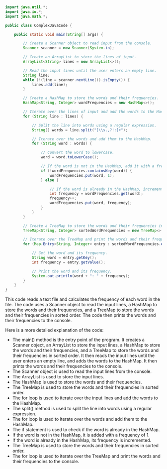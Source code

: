 ```java
import java.util.*;
import java.io.*;
import java.math.*;

public class ComplexJavaCode {

    public static void main(String[] args) {

        // Create a Scanner object to read input from the console.
        Scanner scanner = new Scanner(System.in);

        // Create an ArrayList to store the lines of input.
        ArrayList<String> lines = new ArrayList<>();

        // Read the input lines until the user enters an empty line.
        String line;
        while (!(line = scanner.nextLine()).isEmpty()) {
            lines.add(line);
        }

        // Create a HashMap to store the words and their frequencies.
        HashMap<String, Integer> wordFrequencies = new HashMap<>();

        // Iterate over the lines of input and add the words to the HashMap.
        for (String line : lines) {

            // Split the line into words using a regular expression.
            String[] words = line.split("[\\s.,?!:]+");

            // Iterate over the words and add them to the HashMap.
            for (String word : words) {

                // Convert the word to lowercase.
                word = word.toLowerCase();

                // If the word is not in the HashMap, add it with a frequency of 1.
                if (!wordFrequencies.containsKey(word)) {
                    wordFrequencies.put(word, 1);
                } else {

                    // If the word is already in the HashMap, increment its frequency.
                    int frequency = wordFrequencies.get(word);
                    frequency++;
                    wordFrequencies.put(word, frequency);
                }
            }
        }

        // Create a TreeMap to store the words and their frequencies in sorted order.
        TreeMap<String, Integer> sortedWordFrequencies = new TreeMap<>(wordFrequencies);

        // Iterate over the TreeMap and print the words and their frequencies.
        for (Map.Entry<String, Integer> entry : sortedWordFrequencies.entrySet()) {

            // Get the word and its frequency.
            String word = entry.getKey();
            int frequency = entry.getValue();

            // Print the word and its frequency.
            System.out.println(word + ": " + frequency);
        }
    }
}
```

This code reads a text file and calculates the frequency of each word in the file. The code uses a Scanner object to read the input lines, a HashMap to store the words and their frequencies, and a TreeMap to store the words and their frequencies in sorted order. The code then prints the words and their frequencies to the console.

Here is a more detailed explanation of the code:

* The main() method is the entry point of the program. It creates a Scanner object, an ArrayList to store the input lines, a HashMap to store the words and their frequencies, and a TreeMap to store the words and their frequencies in sorted order. It then reads the input lines until the user enters an empty line, and adds the words to the HashMap. It then prints the words and their frequencies to the console.
* The Scanner object is used to read the input lines from the console.
* The ArrayList is used to store the input lines.
* The HashMap is used to store the words and their frequencies.
* The TreeMap is used to store the words and their frequencies in sorted order.
* The for loop is used to iterate over the input lines and add the words to the HashMap.
* The split() method is used to split the line into words using a regular expression.
* The for loop is used to iterate over the words and add them to the HashMap.
* The if statement is used to check if the word is already in the HashMap.
* If the word is not in the HashMap, it is added with a frequency of 1.
* If the word is already in the HashMap, its frequency is incremented.
* The TreeMap is used to store the words and their frequencies in sorted order.
* The for loop is used to iterate over the TreeMap and print the words and their frequencies to the console.